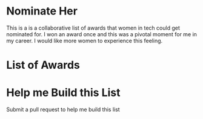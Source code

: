 # Nominate Her
This is a is a collaborative list of awards that women in tech could get nominated for. I won an award once and this was a pivotal moment for me in my career. I would like more women to experience this feeling. 

# List of Awards

# Help me Build this List
Submit a pull request to help me build this list 
